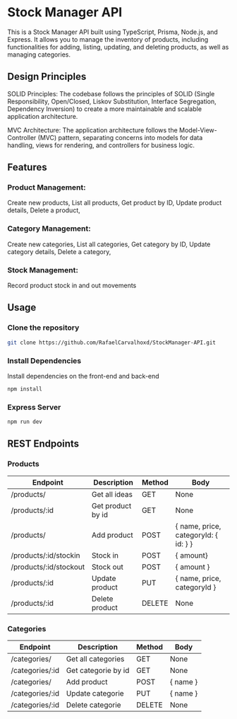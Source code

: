 # Stock Manager API

This is a Stock Manager API built using TypeScript, Prisma, Node.js, and Express. It allows you to manage the inventory of products, including functionalities for adding, listing, updating, and deleting products, as well as managing categories.

## Design Principles
SOLID Principles: The codebase follows the principles of SOLID (Single Responsibility, Open/Closed, Liskov Substitution, Interface Segregation, Dependency Inversion) to create a more maintainable and scalable application architecture.

MVC Architecture: The application architecture follows the Model-View-Controller (MVC) pattern, separating concerns into models for data handling, views for rendering, and controllers for business logic.

## Features

### Product Management:

Create new products,
List all products,
Get product by ID,
Update product details,
Delete a product,

### Category Management:

Create new categories,
List all categories,
Get category by ID,
Update category details,
Delete a category,

### Stock Management:

Record product stock in and out movements

## Usage

### Clone the repository
```bash
git clone https://github.com/RafaelCarvalhoxd/StockManager-API.git
```

### Install Dependencies

Install dependencies on the front-end and back-end

```bash
npm install
```

### Express Server

```bash
npm run dev
```

## REST Endpoints

### Products

| Endpoint       | Description    | Method | Body                    |
| -------------- | -------------- | ------ | ----------------------- |
| /products/     | Get all ideas  | GET    | None                    |
| /products/:id | Get product by id | GET    | None                    |
| /products/     | Add product      | POST   | { name, price, categoryId: { id: } }|
| /products/:id/stockin    | Stock in      | POST   | { amount} |
| /products/:id/stockout    | Stock out       | POST   | { amount } |
| /products/:id | Update product    | PUT    | { name, price, categoryId } |
| /products/:id | Delete product  | DELETE | None |

### Categories

| Endpoint       | Description    | Method | Body                    |
| -------------- | -------------- | ------ | ----------------------- |
| /categories/     | Get all categories | GET    | None                    |
| /categories/:id | Get categorie by id | GET    | None                    |
| /categories/     | Add product      | POST   | { name } |
| /categories/:id | Update categorie   | PUT    | { name }|
| /categories/:id | Delete categorie | DELETE | None |


